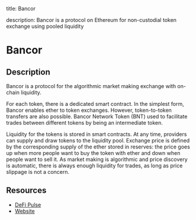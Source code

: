 title: Bancor

description: Bancor is a protocol on Ethereum for non-custodial token exchange using pooled liquidity

# Bancor

## Description

Bancor is a protocol for the algorithmic market making exchange with on-chain liquidity.

For each token, there is a dedicated smart contract. In the simplest form, Bancor enables ether to token exchanges. However, token-to-token transfers are also possible. Bancor Network Token \(BNT\) used to facilitate trades between different tokens by being an intermediate token.

Liquidity for the tokens is stored in smart contracts. At any time, providers can supply and draw tokens to the liquidity pool. Exchange price is defined by the corresponding supply of the ether stored in reserves: the price goes up when more people want to buy the token with ether and down when people want to sell it. As market making is algorithmic and price discovery is automatic, there is always enough liquidity for trades, as long as price slippage is not a concern.

## Resources

* [DeFi Pulse](https://defipulse.com/bancor)
* [Website](https://www.bancor.network)
